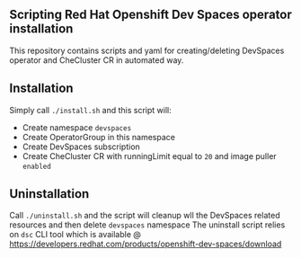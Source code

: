 ## Scripting Red Hat Openshift Dev Spaces operator installation

This repository contains scripts and yaml for creating/deleting DevSpaces operator and CheCluster CR in automated way.

## Installation
Simply call `./install.sh` and this script will:
 - Create namespace `devspaces`
 - Create OperatorGroup in this namespace
 - Create DevSpaces subscription
 - Create CheCluster CR with runningLimit equal to `20` and image puller `enabled`

 ## Uninstallation
 Call `./uninstall.sh` and the script will cleanup wll the DevSpaces related resources and then delete `devspaces` namespace
The uninstall script relies on `dsc` CLI tool which is available @ https://developers.redhat.com/products/openshift-dev-spaces/download
 
